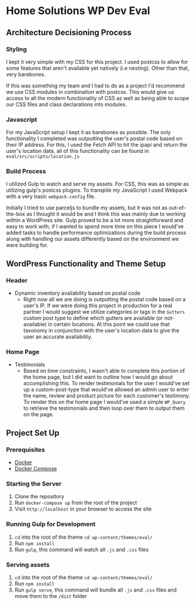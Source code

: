 # Home Solutions WP Dev Eval

## Architecture Decisioning Process

### Styling
I kept it very simple with my CSS for this project. I used postcss to allow for some features that aren't available yet natively (i.e nesting). Other than that, very barebones.

If this was something my team and I had to do as a project I'd recommend we use CSS modules in combination with postcss. This would give us access to all the modern functionality of CSS as well as being able to scope our CSS files and class declarations into modules. 

### Javascript
For my JavaScript setup I kept it as barebones as possible. The only functionality I completed was outputting the user's postal code based on their IP address. For this, I used the Fetch API to hit the ipapi and return the user's location data, all of this functionality can be found in `eval/src/scripts/location.js`

### Build Process
I utilized Gulp to watch and serve my assets. For CSS, this was as simple as utilizing gulp's postcss plugins. To transpile my JavaScript I used Webpack with a very basic `webpack.config` file.

Initially I tried to use parceljs to bundle my assets, but it was not as out-of-the-box as I thought it would be and I think this was mainly due to working within a WordPress site. Gulp proved to be a lot more straightforward and easy to work with, if I wanted to spend more time on this piece I would've added tasks to handle performance optimizations during the build process along with handling our assets differently based on the environment we were building for.

## WordPress Functionality and Theme Setup

### Header
* Dynamic inventory availability based on postal code
    * Right now all we are doing is outputting the postal code based on a user's IP. If we were doing this project in production for a real partner I would suggest we utilize categories or tags in the `Gutters` custom post type to define which gutters are available (or not-available) in certain locations. At this point we could use that taxonomy in conjunction with the user's location data to give the user an accurate availability.

### Home Page
* Testimonials 
  * Based on time constraints, I wasn't able to complete this portion of the home page, but I did want to outline how I would go about accomplishing this. To render testimonials for the user I would've set up a custom-post-type that would've allowed an admin user to enter the name, review and product picture for each customer's testimony. To render this on the home page I would've used a simple `WP_Query` to retrieve the testimonials and then loop over them to output them on the page.

## Project Set Up

### Prerequisites
- [Docker](https://www.docker.com/get-started)
- [Docker Compose](https://docs.docker.com/compose/install/)

### Starting the Server
1. Clone the repository
2. Run `docker-compose up` from the root of the project
3. Visit `http://localhost` in your browser to access the site

### Running Gulp for Development
1. `cd` into the root of the theme `cd wp-content/themes/eval/`
2. Run `npm install`
3. Run `gulp`, this command will watch all `.js` and `.css` files

### Serving assets
1. `cd` into the root of the theme `cd wp-content/themes/eval/`
2. Run `npm install`
3. Run `gulp serve`, this command will bundle all `.js` and `.css` files and move them to the `/dist` folder 



